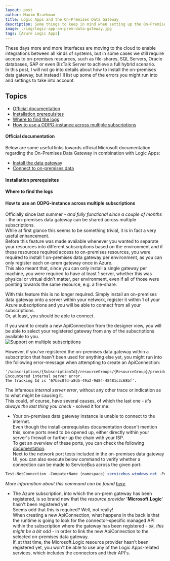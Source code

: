 ```yaml
---
layout: post
author: Maxim Braekman
title: Logic Apps and the On-Premises Data Gateway
description: Some things to keep in mind when setting up the On-Premises Data Gateway.
image: ./img/logic-app-on-prem-data-gateway.jpg
tags: [Azure Logic Apps]
---
```


These days more and more interfaces are moving to the cloud to enable integrations between all kinds of systems, but in some cases we still require access to on-premises resources, such as file-shares, SQL Servers, Oracle databases, SAP or even BizTalk Server to achieve a full hybrid scenario.  
In this post, I will not go into details about how to install the on-premises data gateway, but instead I'll list up some of the errors you might run into and settings to take into account.   

## Topics
- [Official documentation](#official-documentation)
- [Installation prerequisites](#installation-prerequisites)
- [Where to find the logs](#where-to-find-the-logs)
- [How to use a ODPG-instance across multiple subscriptions](#how-to-use-a-odpg-instance-across-multiple-subscriptions)

#### Official documentation
Below are some useful links towards official Microsoft documentation regarding the On-Premises Data Gateway in combination with Logic Apps:
- [Install the data gateway](https://docs.microsoft.com/en-us/azure/logic-apps/logic-apps-gateway-install)
- [Connect to on-premises data](https://docs.microsoft.com/en-us/azure/logic-apps/logic-apps-gateway-connection)

#### Installation prerequisites


#### Where to find the logs


#### How to use an ODPG-instance across multiple subscriptions

Officially since last summer - *and fully functional since a couple of months* - the on-premises data gateway can be shared across multiple subscriptions.  
While at first glance this seems to be something trivial, it is in fact a very useful enhancement.  
Before this feature was made available whenever you wanted to separate your resources into different subscriptions based on the environment and if these resources required access to on-premises resources, you were required to install 1 on-premises data gateway per environment, as you can only register each on-prem gateway once in Azure.  
This also meant that, since you can only install a single gateway per machine, you were required to have at least 1 server, whether this was physical or virtual didn't matter, per environment, even if all of those were pointing towards the same resource, e.g. a file-share.  

With this feature this is no longer required. Simply install an on-premises data gateway onto a server within your network, register it within 1 of your Azure subscriptions and you will be able to connect from all your subscriptions.  
Or, at least, you should be able to connect.  

If you want to create a new ApiConnection from the designer view, you will be able to select your registered gateway from any of the subscriptions available to you.  
![Support on multiple subscriptions](../../../../img/posts/azure-logic-app-on-premises-data-gateway/new-api-connection-multiple-subscriptions.png)  

However, if you've registered the on-premises data gateway within a subscription that hasn't been used for anything else yet, you might run into the following error-message when attempting to create an ApiConnection:
```error
'/subscriptions/{SubscriptionId}/resourceGroups/{ResourceGroup}/providers/Microsoft.Web/connections/filesystem'.   
Encountered internal server error.   
The tracking Id is '67bec0fd-a8d5-49a2-9d84-48481c3c68bf'.
```

The infamous *internal server error*, without any other trace or indication as to what might be causing it.  
This could, of course, have several causes, of which the last one - *it's always the last thing you check* - solved it for me:
- Your on-premises data gateway instance is unable to connect to the internet.  
Even though the install-prerequisites documentation doesn't mention this, some ports need to be opened up, either directly within your server's firewall or further up the chain with your ISP.  
To get an overview of these ports, you can check the following [documentation](https://docs.microsoft.com/en-us/data-integration/gateway/service-gateway-communication#:~:text=Ports).  
Next to the network port tests included in the on-premises data gateway UI, you can also execute below command to verify whether a connection can be made to ServiceBus across the given port:
```powershell
Test-NetConnection -ComputerName {namespace}.servicebus.windows.net -Port 9350
```
*More information about this command can be found [here](https://docs.microsoft.com/en-us/powershell/module/nettcpip/test-netconnection?view=win10-ps).*

- The Azure subscription, into which the on-prem gateway has been registered, is so brand new that the *resource provider* '**Microsoft.Logic**' hasn't been registered yet.  
Seems odd that this is required? Well, not really!  
When creating a new ApiConnection, what happens in the back is that the runtime is going to look for the connector-specific managed API within the subscription where the gateway has been registered - *ok, this might be a bit odd* - in order to link the new ApiConnection to the selected on-premises data gateway.  
If, at that time, the Microsoft.Logic resource provider hasn't been registered yet, you won't be able to use any of the Logic Apps-related services, which includes the connectors and their API's.


